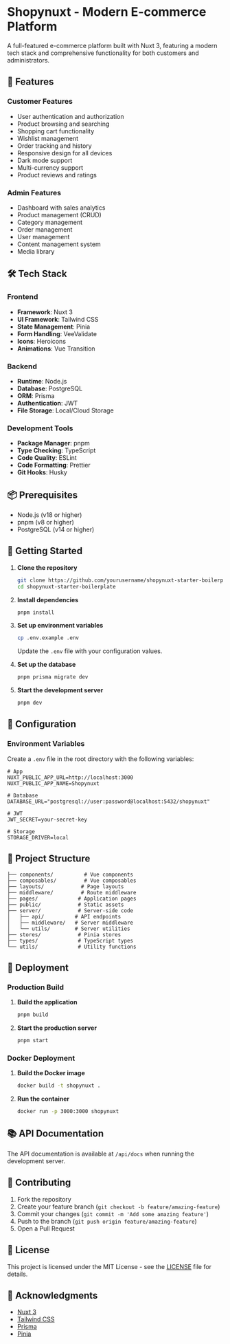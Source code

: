# Shopynuxt - Modern E-commerce Platform

A full-featured e-commerce platform built with Nuxt 3, featuring a modern tech stack and comprehensive functionality for both customers and administrators.

## 🚀 Features

### Customer Features
- User authentication and authorization
- Product browsing and searching
- Shopping cart functionality
- Wishlist management
- Order tracking and history
- Responsive design for all devices
- Dark mode support
- Multi-currency support
- Product reviews and ratings

### Admin Features
- Dashboard with sales analytics
- Product management (CRUD)
- Category management
- Order management
- User management
- Content management system
- Media library

## 🛠️ Tech Stack

### Frontend
- **Framework**: Nuxt 3
- **UI Framework**: Tailwind CSS
- **State Management**: Pinia
- **Form Handling**: VeeValidate
- **Icons**: Heroicons
- **Animations**: Vue Transition

### Backend
- **Runtime**: Node.js
- **Database**: PostgreSQL
- **ORM**: Prisma
- **Authentication**: JWT
- **File Storage**: Local/Cloud Storage

### Development Tools
- **Package Manager**: pnpm
- **Type Checking**: TypeScript
- **Code Quality**: ESLint
- **Code Formatting**: Prettier
- **Git Hooks**: Husky

## 📦 Prerequisites

- Node.js (v18 or higher)
- pnpm (v8 or higher)
- PostgreSQL (v14 or higher)

## 🚀 Getting Started

1. **Clone the repository**
   ```bash
   git clone https://github.com/yourusername/shopynuxt-starter-boilerplate.git
   cd shopynuxt-starter-boilerplate
   ```

2. **Install dependencies**
   ```bash
   pnpm install
   ```

3. **Set up environment variables**
   ```bash
   cp .env.example .env
   ```
   Update the `.env` file with your configuration values.

4. **Set up the database**
   ```bash
   pnpm prisma migrate dev
   ```

5. **Start the development server**
   ```bash
   pnpm dev
   ```

## 🔧 Configuration

### Environment Variables

Create a `.env` file in the root directory with the following variables:

```env
# App
NUXT_PUBLIC_APP_URL=http://localhost:3000
NUXT_PUBLIC_APP_NAME=Shopynuxt

# Database
DATABASE_URL="postgresql://user:password@localhost:5432/shopynuxt"

# JWT
JWT_SECRET=your-secret-key

# Storage
STORAGE_DRIVER=local
```

## 📁 Project Structure

```
├── components/          # Vue components
├── composables/         # Vue composables
├── layouts/            # Page layouts
├── middleware/         # Route middleware
├── pages/             # Application pages
├── public/            # Static assets
├── server/            # Server-side code
│   ├── api/          # API endpoints
│   ├── middleware/   # Server middleware
│   └── utils/        # Server utilities
├── stores/            # Pinia stores
├── types/             # TypeScript types
└── utils/             # Utility functions
```

## 🚀 Deployment

### Production Build

1. **Build the application**
   ```bash
   pnpm build
   ```

2. **Start the production server**
   ```bash
   pnpm start
   ```

### Docker Deployment

1. **Build the Docker image**
   ```bash
   docker build -t shopynuxt .
   ```

2. **Run the container**
   ```bash
   docker run -p 3000:3000 shopynuxt
   ```

## 📚 API Documentation

The API documentation is available at `/api/docs` when running the development server.

## 🤝 Contributing

1. Fork the repository
2. Create your feature branch (`git checkout -b feature/amazing-feature`)
3. Commit your changes (`git commit -m 'Add some amazing feature'`)
4. Push to the branch (`git push origin feature/amazing-feature`)
5. Open a Pull Request

## 📝 License

This project is licensed under the MIT License - see the [LICENSE](LICENSE) file for details.

## 🙏 Acknowledgments

- [Nuxt 3](https://nuxt.com/)
- [Tailwind CSS](https://tailwindcss.com/)
- [Prisma](https://www.prisma.io/)
- [Pinia](https://pinia.vuejs.org/) 